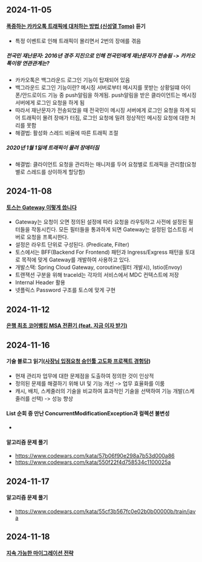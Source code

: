 
## 2024-11-05
#### [폭증하는 카카오톡 트래픽에 대처하는 방법 (신성열 Tomo)](https://www.youtube.com/watch?v=U905BeDQ_BA) 듣기
- 특정 이벤트로 인해 트래픽이 몰리면서 2번의 장애를 겪음
##### 전국민 재난문자: 2016년 경주 지진으로 인해 전국민에게 재난문자가 전송됨 -> 카카오톡이랑 연관관계는?
- 카카오톡은 백그라운드 로그인 기능이 탑재되어 있음
- 백그라운드 로그인 기능이란? 메시징 서버로부터 메시지를 못받는 상황일떄 아이폰/안드로이드 기능 중 push알림을 하게됨. push알림을 받은 클라이언트는 메시징 서버에게 로그인 요청을 하게 됨
- 따라서 재난문자가 전송되었을 때 전국민이 메시징 서버에게 로그인 요청을 하게 되어 트래픽이 몰려 장애가 터짐, 로그인 요청에 밀려 정상적인 메시징 요청에 대한 처리를 못함
- 해결법: 활성화 스레드 비율에 따른 트래픽 조절
##### 2020년 1월 1일에 트래픽이 몰려 장애터짐
- 해결법: 클라이언트 요청을 관리하는 매니저를 두어 요청별로 트래픽을 관리함(요청별로 스레드를 상이하게 할당함)

## 2024-11-08
#### [토스는 Gateway 이렇게 씁니다](https://www.youtube.com/watch?v=Zs3jVelp0L8)
- Gateway는 요청이 오면 정의된 설정에 따라 요청을 라우팅하고 사전에 설정된 필터들을 작동시킨다. 모든 필터들을 통과하게 되면 Gateway는 설정된 업스트림 서버로 요청을 프록시한다.
- 설정은 라우트 단위로 구성된다. (Predicate, Filter)
- 토스에서는 BFF(Backend For Frontend) 패턴과 Ingress/Exgress 패턴을 토대로 목적에 맞게 Gateway를 개발하여 사용하고 있다.
- 개발스택: Spring Cloud Gateway, coroutine(필터 개발시), Istio(Envoy)
- 트랜잭션 구분을 위해 traceId는 각자의 서비스에서 MDC 컨텍스트에 저장
- Internal Header 활용
- 넷플릭스 Password 구조를 토스에 맞게 구현

## 2024-11-12
#### [은행 최초 코어뱅킹 MSA 전환기 (feat. 지금 이자 받기)](https://www.youtube.com/watch?v=amTJyIE1wO0)

## 2024-11-16
#### 기술 블로그 읽기([사장님 입점요청 승인툴 고도화 프로젝트 경험담](https://techblog.woowahan.com/19415/))
- 현재 관리자 업무에 대한 문제점을 도출하여 정의한 것이 인상적
- 정의된 문제를 해결하기 위해 UI 및 기능 개선 -> 업무 효율화를 이룸
- 캐시, 배치, 스케줄러의 기술을 비교하여 효과적인 기술을 선택하여 기능 개발(스케줄러를 선택) -> 성능 향상

#### List 순회 중 만난 ConcurrentModificationException과 컬렉션 불변성
- 

#### 알고리즘 문제 풀기
- https://www.codewars.com/kata/57b06f90e298a7b53d000a86
- https://www.codewars.com/kata/550f22f4d758534c1100025a

## 2024-11-17
#### 알고리즘 문제 풀기
- https://www.codewars.com/kata/55cf3b567fc0e02b0b00000b/train/java

## 2024-11-18
#### [지속 가능한 마이그레이션 전략](https://www.youtube.com/watch?v=LwH9h8dG3PQ)
